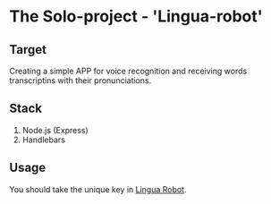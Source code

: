 The Solo-project - 'Lingua-robot'
===========
 
Target
-----------
Сreating a simple APP for voice recognition and receiving words transcriptins with their pronunciations.

Stack
-----------
1. Node.js (Express)
3. Handlebars 

Usage
-----------
You should take the unique key in [Lingua Robot](https://www.linguarobot.io/).
